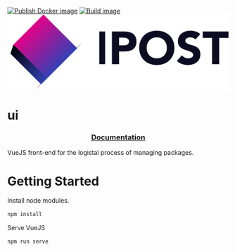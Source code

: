 [![Publish Docker image](https://github.com/FIPost/ui/actions/workflows/docker-publish.yml/badge.svg)](https://github.com/FIPost/ui/actions/workflows/docker-publish.yml)
[![Build image](https://github.com/FIPost/ui/actions/workflows/build.yml/badge.svg)](https://github.com/FIPost/ui/actions/workflows/build.yml)
![ipost-logo](https://github.com/FIPost/docs/blob/master/assets/logo-name.png?raw=true)

# ui
<h3 align="center">
  <a href="https://github.com/FIPost/docs">Documentation</a>
</h3>

VueJS front-end for the logistal process of managing packages.

# Getting Started
Install node modules.
```zsh
npm install
```

Serve VueJS
```zsh
npm run serve
```

